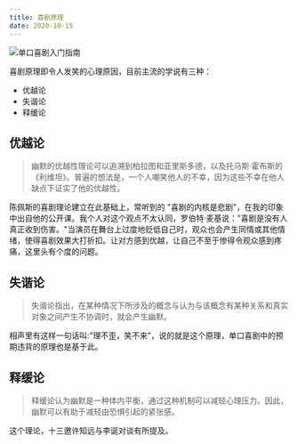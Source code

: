 ```yaml
---
title: 喜剧原理
date: 2020-10-15
---
```

![单口喜剧入门指南](https://img.shields.io/badge/单口喜剧入门指南-稀饭-green)

喜剧原理即令人发笑的心理原因，目前主流的学说有三种：

- 优越论
- 失谐论
- 释缓论

## 优越论

> 幽默的优越性理论可以追溯到柏拉图和亚里斯多德，以及托马斯·霍布斯的《利维坦》。普遍的想法是，一个人嘲笑他人的不幸，因为这些不幸在他人缺点下证实了他的优越性。

陈佩斯的喜剧理论建立在此基础上，常听到的 "喜剧的内核是悲剧"，在我的印象中出自他的公开课。我个人对这个观点不太认同，罗伯特·麦基说："喜剧是没有人真正收到伤害。"当演员在舞台上过度地贬低自己时，观众也会产生同情或其他情绪，使得喜剧效果大打折扣。让对方感到优越，让自己不至于惨得令观众感到疼痛，这里头有个度的问题。

## 失谐论

> 失谐论指出，在某种情况下所涉及的概念与认为与该概念有某种关系和真实对象之间产生不协调时，就会产生幽默。

相声里有这样一句话叫:"理不歪，笑不来"，说的就是这个原理，单口喜剧中的预期违背的原理也是基于此。

## 释缓论

> 释缓论认为幽默是一种体内平衡，通过这种机制可以减轻心理压力。因此，幽默可以有助于减轻由恐惧引起的紧张感。

这个理论，十三邀许知远与李诞对谈有所提及。
